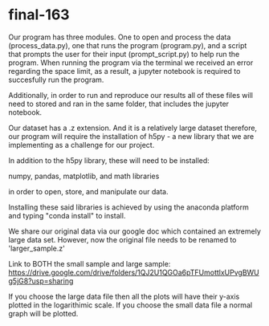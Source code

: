 # final-163

Our program has three modules. One to open and process the data (process_data.py),
one that runs the program (program.py), and a script that prompts the user for 
their input (prompt_script.py) to help run the program. When running the program via
the terminal we received an error regarding the space limit, as a result,
a jupyter notebook is required to succesfully run the program. 

Additionally, in order to run and reproduce our results all of these files will 
need to stored and ran in the same folder, that includes the jupyter notebook. 

Our dataset has a .z extension. And it is a relatively large dataset therefore, 
our program will require the installation of h5py - a new library that we are
implementing as a challenge for our project. 

In addition to the h5py library, these will need to be installed:

  numpy, pandas, matplotlib, and math libraries 
  
in order to open, store, and manipulate our data.

Installing these said libraries is achieved by using the anaconda platform and typing 
"conda install" to install.

We share our original data via our google doc which contained an extremely large data set.
However, now the original file needs to be renamed to 'larger_sample.z'

Link to BOTH the small sample and large sample:
https://drive.google.com/drive/folders/1QJ2U1QGOa6pTFUmottlxUPvgBWUg5jG8?usp=sharing

If you choose the large data file then all the plots will have their y-axis plotted in the 
logarithimic scale.
If you choose the small data file a normal graph will be plotted.
